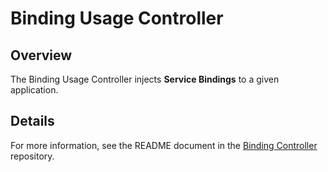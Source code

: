 # Binding Usage Controller

## Overview

The Binding Usage Controller injects **Service Bindings** to a given application.

## Details

For more information, see the README document in the [Binding Controller](https://github.com/kyma-project/kyma/tree/main/components/service-binding-usage-controller) repository.

